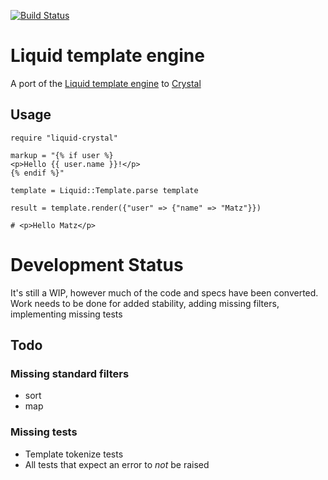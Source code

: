 [![Build Status](https://travis-ci.org/wmoxam/liquid-crystal.svg?branch=master)](https://travis-ci.org/wmoxam/liquid-crystal)

# Liquid template engine

A port of the [Liquid template engine](https://github.com/Shopify/liquid) to [Crystal](https://github.com/crystal-lang/crystal)

## Usage

```crystal
require "liquid-crystal"

markup = "{% if user %}
<p>Hello {{ user.name }}!</p>
{% endif %}"

template = Liquid::Template.parse template

result = template.render({"user" => {"name" => "Matz"}})

# <p>Hello Matz</p>
```

# Development Status

It's still a WIP, however much of the code and specs have been converted. Work
needs to be done for added stability, adding missing filters, implementing
missing tests

## Todo

### Missing standard filters

* sort
* map

### Missing tests

* Template tokenize tests
* All tests that expect an error to *not* be raised

